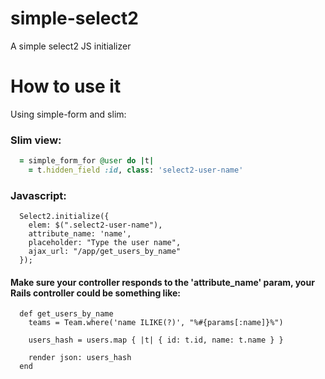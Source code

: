 simple-select2
==============

A simple select2 JS initializer

# How to use it




Using simple-form and slim:

### Slim view:

```ruby
  = simple_form_for @user do |t|
    = t.hidden_field :id, class: 'select2-user-name'

```

### Javascript:

```
  Select2.initialize({
    elem: $(".select2-user-name"),
    attribute_name: 'name',
    placeholder: "Type the user name",
    ajax_url: "/app/get_users_by_name"
  });
```

#### Make sure your controller responds to the 'attribute_name' param, your Rails controller could be something like:

```
  def get_users_by_name
    teams = Team.where('name ILIKE(?)', "%#{params[:name]}%")

    users_hash = users.map { |t| { id: t.id, name: t.name } }

    render json: users_hash
  end
```

